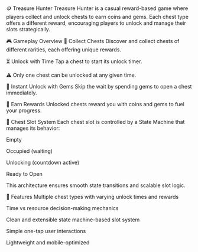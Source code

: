 🪙 Treasure Hunter
Treasure Hunter is a casual reward-based game where players collect and unlock chests to earn coins and gems. Each chest type offers a different reward, encouraging players to unlock and manage their slots strategically.

🎮 Gameplay Overview
🧰 Collect Chests
Discover and collect chests of different rarities, each offering unique rewards.

⏳ Unlock with Time
Tap a chest to start its unlock timer.

⚠️ Only one chest can be unlocked at any given time.

💎 Instant Unlock with Gems
Skip the wait by spending gems to open a chest immediately.

🎁 Earn Rewards
Unlocked chests reward you with coins and gems to fuel your progress.

🧠 Chest Slot System
Each chest slot is controlled by a State Machine that manages its behavior:

Empty

Occupied (waiting)

Unlocking (countdown active)

Ready to Open

This architecture ensures smooth state transitions and scalable slot logic.

🚀 Features
Multiple chest types with varying unlock times and rewards

Time vs resource decision-making mechanics

Clean and extensible state machine-based slot system

Simple one-tap user interactions

Lightweight and mobile-optimized
